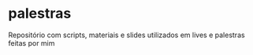 # palestras
Repositório com scripts, materiais e slides utilizados em lives e palestras feitas por mim
